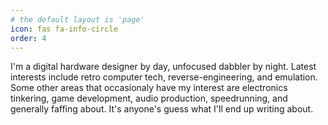 ```yaml
---
# the default layout is 'page'
icon: fas fa-info-circle
order: 4
---
```


I'm a digital hardware designer by day, unfocused dabbler by night. Latest interests include retro
computer tech, reverse-engineering, and emulation. Some other areas that occasionaly have my
interest are electronics tinkering, game development, audio production, speedrunning, and generally faffing about.
It's anyone's guess what I'll end up writing about.

